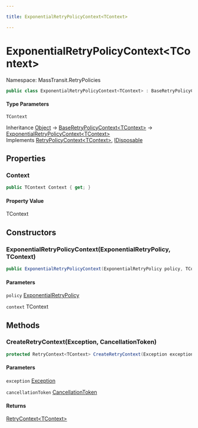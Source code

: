 ```yaml
---

title: ExponentialRetryPolicyContext<TContext>

---
```


# ExponentialRetryPolicyContext\<TContext\>

Namespace: MassTransit.RetryPolicies

```csharp
public class ExponentialRetryPolicyContext<TContext> : BaseRetryPolicyContext<TContext>, RetryPolicyContext<TContext>, IDisposable
```

#### Type Parameters

`TContext`<br/>

Inheritance [Object](https://learn.microsoft.com/en-us/dotnet/api/system.object) → [BaseRetryPolicyContext\<TContext\>](../masstransit-retrypolicies/baseretrypolicycontext-1) → [ExponentialRetryPolicyContext\<TContext\>](../masstransit-retrypolicies/exponentialretrypolicycontext-1)<br/>
Implements [RetryPolicyContext\<TContext\>](../../masstransit-abstractions/masstransit/retrypolicycontext-1), [IDisposable](https://learn.microsoft.com/en-us/dotnet/api/system.idisposable)

## Properties

### **Context**

```csharp
public TContext Context { get; }
```

#### Property Value

TContext<br/>

## Constructors

### **ExponentialRetryPolicyContext(ExponentialRetryPolicy, TContext)**

```csharp
public ExponentialRetryPolicyContext(ExponentialRetryPolicy policy, TContext context)
```

#### Parameters

`policy` [ExponentialRetryPolicy](../masstransit-retrypolicies/exponentialretrypolicy)<br/>

`context` TContext<br/>

## Methods

### **CreateRetryContext(Exception, CancellationToken)**

```csharp
protected RetryContext<TContext> CreateRetryContext(Exception exception, CancellationToken cancellationToken)
```

#### Parameters

`exception` [Exception](https://learn.microsoft.com/en-us/dotnet/api/system.exception)<br/>

`cancellationToken` [CancellationToken](https://learn.microsoft.com/en-us/dotnet/api/system.threading.cancellationtoken)<br/>

#### Returns

[RetryContext\<TContext\>](../../masstransit-abstractions/masstransit/retrycontext-1)<br/>

